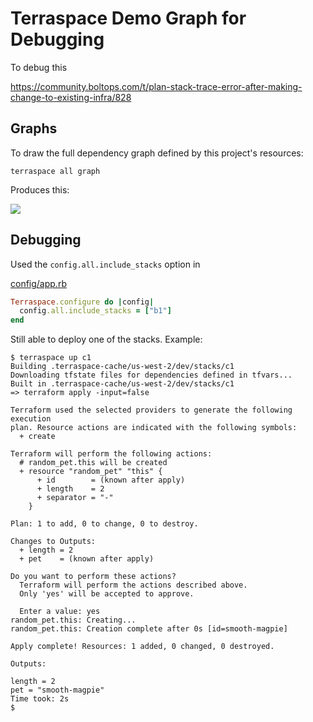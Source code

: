 # Terraspace Demo Graph for Debugging

To debug this

https://community.boltops.com/t/plan-stack-trace-error-after-making-change-to-existing-infra/828

## Graphs

To draw the full dependency graph defined by this project's resources:

    terraspace all graph

Produces this:

![](https://img.boltops.com/boltops/repos/terraspace-graph-demo/full-graph.png)

## Debugging

Used the `config.all.include_stacks` option in

[config/app.rb](config/app.rb)

```ruby
Terraspace.configure do |config|
  config.all.include_stacks = ["b1"]
end
```

Still able to deploy one of the stacks. Example:

    $ terraspace up c1
    Building .terraspace-cache/us-west-2/dev/stacks/c1
    Downloading tfstate files for dependencies defined in tfvars...
    Built in .terraspace-cache/us-west-2/dev/stacks/c1
    => terraform apply -input=false

    Terraform used the selected providers to generate the following execution
    plan. Resource actions are indicated with the following symbols:
      + create

    Terraform will perform the following actions:
      # random_pet.this will be created
      + resource "random_pet" "this" {
          + id        = (known after apply)
          + length    = 2
          + separator = "-"
        }

    Plan: 1 to add, 0 to change, 0 to destroy.

    Changes to Outputs:
      + length = 2
      + pet    = (known after apply)

    Do you want to perform these actions?
      Terraform will perform the actions described above.
      Only 'yes' will be accepted to approve.

      Enter a value: yes
    random_pet.this: Creating...
    random_pet.this: Creation complete after 0s [id=smooth-magpie]

    Apply complete! Resources: 1 added, 0 changed, 0 destroyed.

    Outputs:

    length = 2
    pet = "smooth-magpie"
    Time took: 2s
    $

